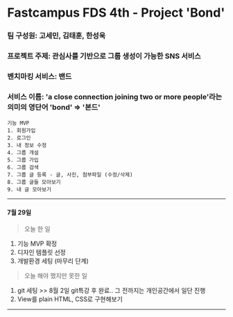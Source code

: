 # Fastcampus FDS 4th - Project 'Bond'  

### 팀 구성원: 고세민, 김태훈, 한성욱  
### 프로젝트 주제: 관심사를 기반으로 그룹 생성이 가능한 SNS 서비스 
### 벤치마킹 서비스: 밴드
### 서비스 이름: 'a close connection joining two or more people'라는 의미의 영단어 'bond' => '본드'

```
기능 MVP
1. 회원가입
2. 로그인
3. 내 정보 수정
4. 그룹 개설
5. 그룹 가입
6. 그룹 검색
7. 그룹 글 등록 - 글, 사진, 첨부파일 (수정/삭제)
8. 그룹 글들 모아보기
9. 내 글 모아보기
```
--------------------------------------------

#### 7월 29일
> 오늘 한 일
  1. 기능 MVP 확정  
  2. 디자인 템플릿 선정  
  3. 개발환경 세팅 (마무리 단계)

> 오늘 해야 했지만 못한 일
  1. git 세팅 >> 8월 2일 git특강 후 완료.. 그 전까지는 개인공간에서 일단 진행
  2. View를 plain HTML, CSS로 구현해보기


-----------------------------------------


